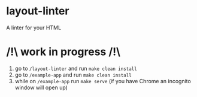 # layout-linter
A linter for your HTML 

#  /!\ work in progress /!\
1. go to `/layout-linter` and run `make clean install`
2. go to `/example-app` and run `make clean install`
3. while on `/example-app` run `make serve` (if you have Chrome an incognito window will open up)
